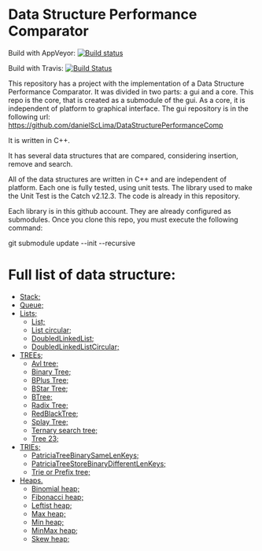 Data Structure Performance Comparator
====================
Build with AppVeyor: [![Build status](https://ci.appveyor.com/api/projects/status/2af8p2mq6f8w5v32?svg=true)](https://ci.appveyor.com/project/DanielSLima/dsperformancecomp)

Build with Travis: [![Build Status](https://travis-ci.com/danielScLima/dsPerformanceComp.svg?branch=master)](https://travis-ci.com/danielScLima/dsPerformanceComp)

This repository has a project with the implementation of a Data Structure Performance Comparator.
It was divided in two parts: a gui and a core. This repo is the core, that is created as a submodule
of the gui. As a core, it is independent of platform to graphical interface.
The gui repository is in the following url: https://github.com/danielScLima/DataStructurePerformanceComp

It is written in C++.

It has several data structures that are compared, considering insertion, remove and search.

All of the data structures are written in C++ and are independent of platform. Each one is fully tested,
using unit tests. The library used to make the Unit Test is the Catch v2.12.3.
The code is already in this repository.

Each library is in this github account. They are already configured as submodules. Once you clone this repo,
you must execute the following command:

git submodule update --init --recursive


Full list of data structure: 
====================

* [Stack;](#markdown-header)
* [Queue;](#markdown-header)
* [Lists;](#markdown-header)
	* [List;](#markdown-header-emphasis)
	* [List circular;](#markdown-header-emphasis)
	* [DoubledLinkedList;](#markdown-header-emphasis)
	* [DoubledLinkedListCircular;](#markdown-header-emphasis)
* [TREEs;](#markdown-header)
	* [Avl tree;](#markdown-header-emphasis)
	* [Binary Tree;](#markdown-header-emphasis)
	* [BPlus Tree;](#markdown-header-emphasis)
	* [BStar Tree;](#markdown-header-emphasis)
	* [BTree;](#markdown-header-emphasis)	
	* [Radix Tree;](#markdown-header-emphasis)
	* [RedBlackTree;](#markdown-header-emphasis)
	* [Splay Tree;](#markdown-header-emphasis)
	* [Ternary search tree;](#markdown-header-emphasis)
	* [Tree 23;](#markdown-header-emphasis)
* [TRIEs;](#markdown-header)
	* [PatriciaTreeBinarySameLenKeys;](#markdown-header-emphasis)
	* [PatriciaTreeStoreBinaryDifferentLenKeys;](#markdown-header-emphasis)
	* [Trie or Prefix tree;](#markdown-header-emphasis)
* [Heaps.](#markdown-header)
	* [Binomial heap;](#markdown-header-emphasis)
	* [Fibonacci heap;](#markdown-header-emphasis)
	* [Leftist heap;](#markdown-header-emphasis)
	* [Max heap;](#markdown-header-emphasis)
	* [Min heap;](#markdown-header-emphasis)
	* [MinMax heap;](#markdown-header-emphasis)
	* [Skew heap;](#markdown-header-emphasis)



